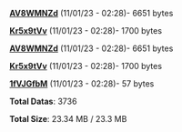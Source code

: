 [**AV8WMNZd**](/data/AV8WMNZd.txt) (11/01/23 - 02:28)- 6651 bytes

[**Kr5x9tVv**](/data/Kr5x9tVv.txt) (11/01/23 - 02:28)- 1700 bytes

[**AV8WMNZd**](/data/AV8WMNZd.txt) (11/01/23 - 02:28)- 6651 bytes

[**Kr5x9tVv**](/data/Kr5x9tVv.txt) (11/01/23 - 02:28)- 1700 bytes

[**1fVJGfbM**](/data/1fVJGfbM.txt) (11/01/23 - 02:28)- 57 bytes

**Total Datas**: 3736

**Total Size**: 23.34 MB / 23.3 MB